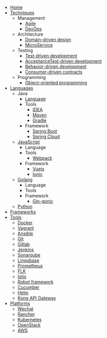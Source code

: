 - [Home](/)
- [Techniques](contents/techniques/README.md)
  - Management
    - [Agile](contents/techniques/agile.md)
    - [DevOps](contents/techniques/devops.md)
  - Architecture
    - [Domain-driven design](contents/techniques/ddd.md)
    - [MicroService](contents/techniques/microservice.md)
  - Testing
    - [Test-driven development](contents/techniques/tdd.md)
    - [AcceptanceTest-driven development](contents/techniques/atdd.md)
    - [Behavior-driven development](contents/techniques/bdd.md)
    - [Consumer-driven contracts](contents/consumer-driven-contracts.md)
  - Programming
    - [Object-oriented programming](contents/oop.md)
- [Languages](contents/languages/README.md)
  - Java
    - [Language](contents/languages/java.md)
    - Tools
      - [IDEA](contents/tools/idea.md)
      - [Maven](contents/tools/maven.md)
      - [Gradle](contents/tools/gradle.md)
    - Framework
      - [Spring Boot](contents/frameworks/spring-boot.md)
      - [Spring Cloud](contents/frameworks/spring-cloud.md)
  - [JavaScript](contents/languages/javascript.md)
    - Language
    - Tools
      - [Webpack](contents/tools/webpack.md)
    - Framework
      - [Vuejs](contents/frameworks/vuejs.md)
      - [Ionic](contents/frameworks/Ionic.md)
  - [Golang](contents/languages/golang.md)
    - Language
    - Tools
    - Framework
      - [Gin-gonic](contents/frameworks/gin-gonic.md)
  - [Python](contents/languages/python.md)
- [Frameworks](contents/frameworks/README.md)
- [Tools](contents/tools/README.md)
  - [Docker](contents/tools/docker.md)
  - [Vagrant](contents/tools/vagrant.md)
  - [Ansible](contents/tools/ansible.md)
  - [Git](contents/tools/git.md)
  - [Gitlab](contents/tooks/gitlab.md)
  - [Jenkins](contents/tools/jenkins.md)
  - [Sonarqube](contents/tools/sonarqube.md)
  - [Linqubase](contents/tools/linqubase.md)
  - [Prometheus](contents/tools/prometheus.md)
  - [FLK](contents/tools/flk.md)
  - [Istio](contents/tools/istio.md)
  - [Robot framework](contents/tools/robotframework.md)
  - [Cucumber](contents/tools/cucumber.md)
  - [Helm](contents/tools/helm.md)
  - [Kong API Gateway](contents/tools/kong-api-gateway.md)
- [Platforms](contents/platforms/README.md)
  - [Wechat](contents/platforms/wechat.md)
  - [Rancher](contents/platforms/rancher.md)
  - [Kubernetes](contents/platforms/kubernetes.md)
  - [OpenStack](contents/platforms/openstack.md)
  - [AWS](contents/platforms/aws.md)